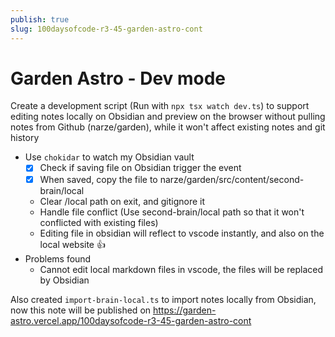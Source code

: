 ```yaml
---
publish: true
slug: 100daysofcode-r3-45-garden-astro-cont
---
```


# Garden Astro - Dev mode

Create a development script (Run with `npx tsx watch dev.ts`) to support editing notes locally on Obsidian and preview on the browser without pulling notes from Github (narze/garden), while it won't affect existing notes and git history
- Use `chokidar` to watch my Obsidian vault
    - [x] Check if saving file on Obsidian trigger the event
    - [x] When saved, copy the file to narze/garden/src/content/second-brain/local
    - Clear /local path on exit, and gitignore it
    - Handle file conflict (Use second-brain/local path so that it won't conflicted with existing files)
    - Editing file in obsidian will reflect to vscode instantly, and also on the local website 👍
- Problems found
    - Cannot edit local markdown files in vscode, the files will be replaced by Obsidian

Also created `import-brain-local.ts` to import notes locally from Obsidian, now this note will be published on https://garden-astro.vercel.app/100daysofcode-r3-45-garden-astro-cont